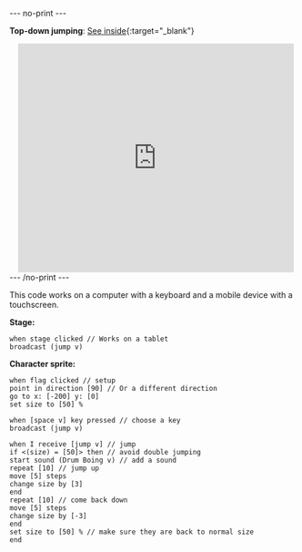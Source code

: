 
--- no-print ---

**Top-down jumping**: [See inside](https://scratch.mit.edu/projects/525300970/editor){:target="_blank"}
<div class="scratch-preview" style="margin-left: 15px;">
  <iframe allowtransparency="true" width="485" height="402" src="https://scratch.mit.edu/projects/embed/525300970/?autostart=false" frameborder="0"></iframe>
</div>
--- /no-print ---

This code works on a computer with a keyboard and a mobile device with a touchscreen.

**Stage:**

```blocks3
when stage clicked // Works on a tablet
broadcast (jump v)
```

**Character sprite:**

```blocks3
when flag clicked // setup
point in direction [90] // Or a different direction
go to x: [-200] y: [0]
set size to [50] %
```

```blocks3
when [space v] key pressed // choose a key
broadcast (jump v)
```

```blocks3
when I receive [jump v] // jump
if <(size) = [50]> then // avoid double jumping
start sound (Drum Boing v) // add a sound
repeat [10] // jump up
move [5] steps
change size by [3]
end
repeat [10] // come back down
move [5] steps
change size by [-3]
end
set size to [50] % // make sure they are back to normal size
end
```

